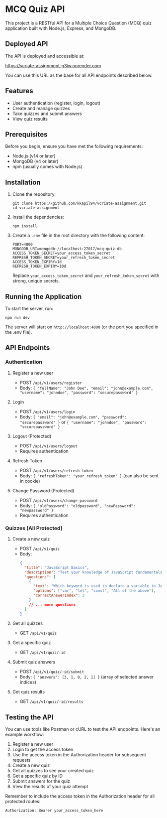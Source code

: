 # MCQ Quiz API

This project is a RESTful API for a Multiple Choice Question (MCQ) quiz application built with Node.js, Express, and MongoDB.

## Deployed API

The API is deployed and accessible at:

https://vcriate-assignment-g3iw.onrender.com

You can use this URL as the base for all API endpoints described below.

## Features

- User authentication (register, login, logout)
- Create and manage quizzes
- Take quizzes and submit answers
- View quiz results

## Prerequisites

Before you begin, ensure you have met the following requirements:

- Node.js (v14 or later)
- MongoDB (v4 or later)
- npm (usually comes with Node.js)

## Installation

1. Clone the repository:

   ```
   git clone https://github.com/kkapil94/vcriate-assignment.git
   cd vcriate-assignment
   ```

2. Install the dependencies:

   ```
   npm install
   ```

3. Create a `.env` file in the root directory with the following content:
   ```
   PORT=4000
   MONGODB_URI=mongodb://localhost:27017/mcq-quiz-db
   ACCESS_TOKEN_SECRET=your_access_token_secret
   REFRESH_TOKEN_SECRET=your_refresh_token_secret
   ACCESS_TOKEN_EXPIRY=1d
   REFRESH_TOKEN_EXPIRY=10d
   ```
   Replace `your_access_token_secret` and `your_refresh_token_secret` with strong, unique secrets.

## Running the Application

To start the server, run:

```
npm run dev
```

The server will start on `http://localhost:4000` (or the port you specified in the .env file).

## API Endpoints

### Authentication

1. Register a new user

   - POST `/api/v1/users/register`
   - Body: `{ "fullName": "John Doe", "email": "john@example.com", "username": "johndoe", "password": "securepassword" }`

2. Login

   - POST `/api/v1/users/login`
   - Body: `{ "email": "john@example.com", "password": "securepassword" }` or `{ "username": "johndoe", "password": "securepassword" }`

3. Logout (Protected)

   - POST `/api/v1/users/logout`
   - Requires authentication

4. Refresh Token

   - POST `/api/v1/users/refresh-token`
   - Body: `{ "refreshToken": "your_refresh_token" }` (can also be sent in cookie)

5. Change Password (Protected)
   - POST `/api/v1/users/change-password`
   - Body: `{ "oldPassword": "oldpassword", "newPassword": "newpassword" }`
   - Requires authentication

### Quizzes (All Protected)

1. Create a new quiz

   - POST `/api/v1/quiz`
   - Body:
     ```json
     {
       "title": "JavaScript Basics",
       "description": "Test your knowledge of JavaScript fundamentals",
       "questions": [
         {
           "text": "Which keyword is used to declare a variable in JavaScript?",
           "options": ["var", "let", "const", "All of the above"],
           "correctAnswerIndex": 3
         }
         // ... more questions
       ]
     }
     ```

2. Get all quizzes

   - GET `/api/v1/quiz`

3. Get a specific quiz

   - GET `/api/v1/quiz/:id`

4. Submit quiz answers

   - POST `/api/v1/quiz/:id/submit`
   - Body: `{ "answers": [3, 1, 0, 2, 1] }` (array of selected answer indices)

5. Get quiz results
   - GET `/api/v1/quiz/:id/results`

## Testing the API

You can use tools like Postman or cURL to test the API endpoints. Here's an example workflow:

1. Register a new user
2. Login to get the access token
3. Use the access token in the Authorization header for subsequent requests
4. Create a new quiz
5. Get all quizzes to see your created quiz
6. Get a specific quiz by ID
7. Submit answers for the quiz
8. View the results of your quiz attempt

Remember to include the access token in the Authorization header for all protected routes:

```
Authorization: Bearer your_access_token_here
```

